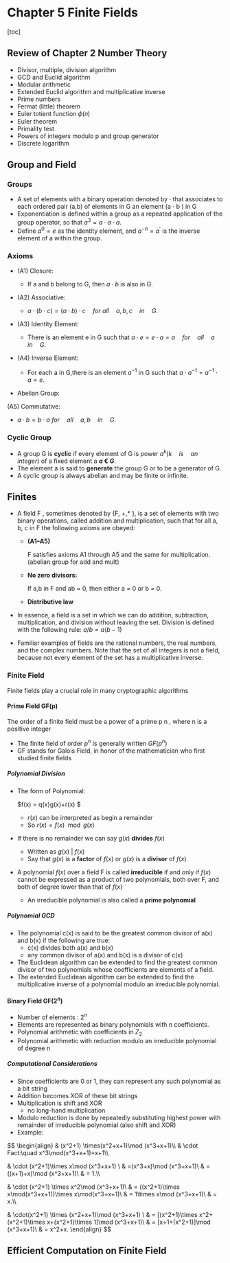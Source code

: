 # Chapter 5 Finite Fields

[toc]

## Review of Chapter 2 Number Theory

- Divisor, multiple, division algorithm 
- GCD and Euclid algorithm 
- Modular arithmetic 
- Extended Euclid algorithm and multiplicative inverse 
- Prime numbers 
- Fermat (little) theorem 
- Euler totient function 𝜙(𝑛) 
- Euler theorem 
- Primality test 
- Powers of integers modulo p and group generator 
- Discrete logarithm

## Group and Field

### Groups

- A set of elements with a binary operation denoted by $\cdot$ that associates to each ordered pair (a,b) of elements in G an element (a $\cdot$ b ) in G
- Exponentiation is defined within a group as a repeated application of the group operator, so that $a^3 = a\cdot a\cdot a$.
-  Define $a^0=e$ as the identity element, and $a^{-n}={a^{'}}$ is the inverse element of a within the group.

### Axioms

- (A1) Closure:

  - If a and b belong to G, then $a\cdot b$ is also in G.

- (A2) Associative:

  - $a\cdot(b\cdot c) = (a\cdot b)\cdot c\quad for\ all\quad a,b,c\quad in\quad G.$

- (A3) Identity Element:

  - There is an element e in G such that $a\cdot e=e\cdot a=a\quad for\quad all\quad a\quad in\quad G.$

- (A4) Inverse Element:

  - For each a in G,there is an element $a^{-1}$ in G such that $a\cdot a^{-1}=a^{-1}\cdot a=e.$

-  Abelian Group:

  (A5) Commutative:

  - $a\cdot b=b\cdot a\ for\quad all\quad a,b\quad in\quad G.$

### Cyclic Group

- A group G is **cyclic** if every element of G is power $a^k(k\quad is\quad an\quad integer)$ of a fixed element a **$a\ \euro\ G$**.
- The element a is said to **generate** the group G or to be a generator of G.
- A cyclic group is always abelian and may be finite or infinite.

## Finites

- A field F , sometimes denoted by {F, +,* }, is a set of elements with two binary operations, called addition and multiplication, such that for all a, b, c in F the following axioms are obeyed:

  - **(A1–A5)** 

    F satisfies axioms A1 through A5 and the same for multiplication. (abelian group for add and mult)

  - **No zero divisors:**

    If a,b in F and ab = 0, then either a = 0 or b = 0.

  - **Distributive law**

- In essence, a field is a set in which we can do addition, subtraction, multiplication, and division without leaving the set. Division is defined with the following rule: $a /b = a (b-1 )$

- Familiar examples of fields are the rational numbers, the real numbers, and the complex numbers. Note that the set of all integers is not a field, because not every element of the set has a multiplicative inverse.

### Finite Field

Finite fields play a crucial role in many cryptographic algorithms

#### Prime Field GF(p)

The order of a finite field must be a power of a prime p n , where n is a positive integer

- The finite field of order $p^n$ is generally written $GF(p^n)$
- GF stands for Galois Field, in honor of the mathematician who first studied finite fields

##### Polynomial Division

- The form of Polynomial:

  $f(x) = q(x)g(x)+r(x) $

  - $r(x)$ can be interpreted as begin a remainder
  - So $r(x)=f(x)\mod g(x)$

- If there is no remainder we can say $g(x)$ **divides** $f(x)$

  - Written as $g(x)\ |\ f(x)$
  - Say that $g(x)$ is a **factor** of $f(x)$  or $g(x)$ is a **divisor** of $f(x)$

- A polynomial $f(x)$ over a field F is called **irreducible** if and only if $f(x)$ cannot be expressed as a product of two polynomials, both over F, and both of degree lower than that of $f(x)$

  - An irreducible polynomial is also called a **prime polynomial**

##### Polynomial GCD

- The polynomial c(x) is said to be the greatest common divisor of a(x) and b(x) if the following are true:
  - c(x) divides both a(x) and b(x)
  - any common divisor of a(x) and b(x) is a divisor of c(x)
- The Euclidean algorithm can be extended to find the greatest common divisor of two polynomials whose coefficients are elements of a field.
- The extended Euclidean algorithm can be extended to find the multiplicative inverse of a polynomial modulo an irreducible polynomial.

#### Binary Field GF($2^n$)

- Number of elements : $2^n$
- Elements are represented as binary polynomials with n coefficients.
- Polynomial arithmetic with coefficients in $Z_2$
- Polynomial arithmetic with reduction modulo an irreducible polynomial of degree n

##### Computational Considerations

- Since coefficients are 0 or 1, they can represent any such polynomial as a bit string
- Addition becomes XOR of these bit strings
- Multiplication is shift and XOR 
  -  no long-hand multiplication
- Modulo reduction is done by repeatedly substituting highest power with remainder of irreducible polynomial (also shift and XOR)
- Example:

$$
\begin{align}
& (x^2+1) \times(x^2+x+1)\mod (x^3+x+1)\\\\
& \cdot Fact:\quad x^3\mod(x^3+x+1)=x+1\\\\

& \cdot (x^2+1)\times x\mod (x^3+x+1) \\
& =(x^3+x)\mod (x^3+x+1)\\
& =((x+1)+x)\mod (x^3+x+1)\\
& = 1.\\\\

& \cdot (x^2+1) \times x^2\mod (x^3+x+1)\\
& = ((x^2+1)\times x\mod(x^3+x+1))\times x\mod(x^3+x+1)\\
& = 1\times x\mod (x^3+x+1)\\
& = x.\\\\

& \cdot(x^2+1) \times (x^2+x+1)\mod (x^3+x+1) \\
& = [(x^2+1)\times x^2+(x^2+1)\times x+(x^2+1)\times 1]\mod (x^3+x+1)\\
& = [x+1+(x^2+1)]\mod (x^3+x+1)\\
& = x^2+x.
\end{align}
$$



## Efficient Computation on Finite Field

